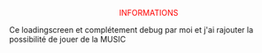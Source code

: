 <body>
  <p style="color:red;" align="center">INFORMATIONS</p>
</body>
</p>
<div> Ce loadingscreen et complétement debug par moi et j'ai rajouter la possibilité de jouer de la MUSIC</div>
